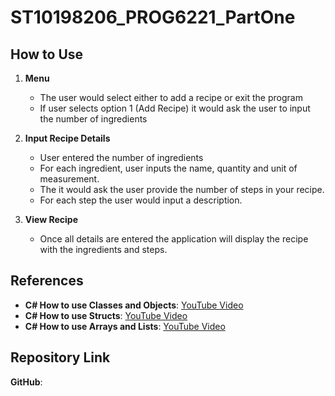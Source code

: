 # ST10198206_PROG6221_PartOne

## How to Use

1. **Menu**
   - The user would select either to add a recipe or exit the program
   - If user selects option 1 (Add Recipe) it would ask the user to input the number of ingredients

3. **Input Recipe Details**
    - User entered the number of ingredients 
    - For each ingredient, user inputs the name, quantity and unit of measurement.
    - The it would ask the user provide the number of steps in your recipe.
    - For each step the user would input a description.

4. **View Recipe**
    - Once all details are entered the application will display the recipe with the ingredients and steps.

## References
- **C# How to use Classes and Objects**: [YouTube Video](https://www.youtube.com/watch?v=O8lc8MPxw64&list=PL4CCSwmU04Mh-1jjEBgpttAnZSA0bfhop&index=9)
- **C# How to use Structs**: [YouTube Video](https://youtu.be/rX_0qrHd8RM?si=pj59t04bvQLeuo7X)
- **C# How to use Arrays and Lists**: [YouTube Video](https://youtu.be/cmdBpKEEPbY?si=eB5M4NP_NVL_c8sh)

## Repository Link
**GitHub**: 


